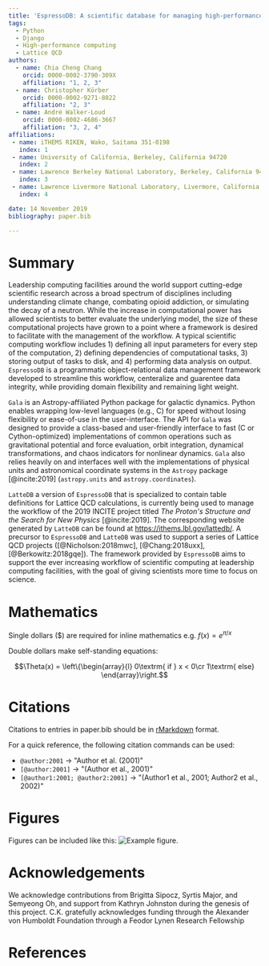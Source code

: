 ```yaml
---
title: 'EspressoDB: A scientific database for managing high-performance computing workflow'
tags:
  - Python
  - Django
  - High-performance computing
  - Lattice QCD
authors:
  - name: Chia Cheng Chang
    orcid: 0000-0002-3790-309X
    affiliation: "1, 2, 3"
  - name: Christopher Körber
    orcid: 0000-0002-9271-8022
    affiliation: "2, 3"
  - name: André Walker-Loud
    orcid: 0000-0002-4686-3667
    affiliation: "3, 2, 4"
affiliations:
 - name: iTHEMS RIKEN, Wako, Saitama 351-0198
   index: 1
 - name: University of California, Berkeley, California 94720
   index: 2
 - name: Lawrence Berkeley National Laboratory, Berkeley, California 94720
   index: 3
 - name: Lawrence Livermore National Laboratory, Livermore, California 94550
   index: 4

date: 14 November 2019
bibliography: paper.bib

---
```


# Summary

Leadership computing facilities around the world support cutting-edge scientific
research across a broad spectrum of disciplines including understanding climate
change, combating opioid addiction, or simulating the decay of a neutron. While the
increase in computational power has allowed scientists to better evaluate the
underlying model, the size of these computational projects have grown to a point where
a framework is desired to facilitate with the management of the workflow. A typical
scientific computing workflow includes 1) defining all input parameters for every step
of the computation, 2) defining dependencies of computational tasks, 3) storing output
of tasks to disk, and 4) performing data analysis on output. ``EspressoDB`` is a
programmatic object-relational data management framework developed
to streamline this workflow, centeralize and guarentee data integrity, while providing
domain flexibility and remaining light weight.

``Gala`` is an Astropy-affiliated Python package for galactic dynamics. Python
enables wrapping low-level languages (e.g., C) for speed without losing
flexibility or ease-of-use in the user-interface. The API for ``Gala`` was
designed to provide a class-based and user-friendly interface to fast (C or
Cython-optimized) implementations of common operations such as gravitational
potential and force evaluation, orbit integration, dynamical transformations,
and chaos indicators for nonlinear dynamics. ``Gala`` also relies heavily on and
interfaces well with the implementations of physical units and astronomical
coordinate systems in the ``Astropy`` package [@incite:2019] (``astropy.units`` and
``astropy.coordinates``).

``LatteDB`` a version of ``EspressoDB`` that is specialized to contain table definitions
for Lattice QCD calculations, is currently being used to manage the workflow of the 2019
INCITE project titled *The Proton's Structure and the Search for New Physics* [@incite:2019].
The corresponding website generated by ``LatteDB`` can be found at https://ithems.lbl.gov/lattedb/.
A precursor to ``EspressoDB`` and ``LatteDB`` was used to support a series of Lattice QCD projects
([@Nicholson:2018mwc], [@Chang:2018uxx], [@Berkowitz:2018gqe]). The framework provided by
``EspressoDB`` aims to support the ever increasing workflow of scientific computing at leadership
computing facilities, with the goal of giving scientists more time to focus on science.

# Mathematics

Single dollars ($) are required for inline mathematics e.g. $f(x) = e^{\pi/x}$

Double dollars make self-standing equations:

$$\Theta(x) = \left\{\begin{array}{l}
0\textrm{ if } x < 0\cr
1\textrm{ else}
\end{array}\right.$$


# Citations

Citations to entries in paper.bib should be in
[rMarkdown](http://rmarkdown.rstudio.com/authoring_bibliographies_and_citations.html)
format.

For a quick reference, the following citation commands can be used:
- `@author:2001`  ->  "Author et al. (2001)"
- `[@author:2001]` -> "(Author et al., 2001)"
- `[@author1:2001; @author2:2001]` -> "(Author1 et al., 2001; Author2 et al., 2002)"

# Figures

Figures can be included like this: ![Example figure.](figure.png)

# Acknowledgements

We acknowledge contributions from Brigitta Sipocz, Syrtis Major, and Semyeong
Oh, and support from Kathryn Johnston during the genesis of this project.
C.K. gratefully acknowledges funding through the Alexander von Humboldt Foundation through a Feodor Lynen Research Fellowship

# References
